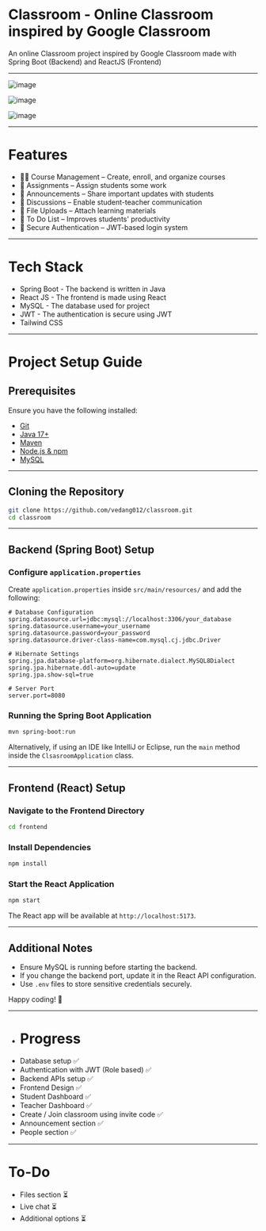 # Classroom - Online Classroom inspired by Google Classroom
An online Classroom project inspired by Google Classroom made with Spring Boot (Backend) and ReactJS (Frontend)

---

![image](https://github.com/user-attachments/assets/d941ef46-ff7e-4595-9ec9-ea0adb6d2d3c)

![image](https://github.com/user-attachments/assets/4b217240-b3de-4e1f-94fb-f80588c2bcfa)

![image](https://github.com/user-attachments/assets/c15db627-3639-4983-b174-24a36d69c874)

---

# Features
* 👨‍🏫 Course Management – Create, enroll, and organize courses
* 📝 Assignments – Assign students some work
* 📢 Announcements – Share important updates with students
* 💬 Discussions – Enable student-teacher communication
* 📂 File Uploads – Attach learning materials
* 💬 To Do List – Improves students' productivity
* 🔐 Secure Authentication – JWT-based login system

---

# Tech Stack
* Spring Boot - The backend is written in Java
* React JS - The frontend is made using React
* MySQL - The database used for project
* JWT - The authentication is secure using JWT
* Tailwind CSS

---

# Project Setup Guide

## Prerequisites

Ensure you have the following installed:
- [Git](https://git-scm.com/downloads)
- [Java 17+](https://adoptopenjdk.net/)
- [Maven](https://maven.apache.org/download.cgi)
- [Node.js & npm](https://nodejs.org/)
- [MySQL](https://www.mysql.com/)

---

## Cloning the Repository

```sh
git clone https://github.com/vedang012/classroom.git
cd classroom
```

---

## Backend (Spring Boot) Setup

### Configure `application.properties`

Create `application.properties` inside `src/main/resources/` and add the following:

```properties
# Database Configuration
spring.datasource.url=jdbc:mysql://localhost:3306/your_database
spring.datasource.username=your_username
spring.datasource.password=your_password
spring.datasource.driver-class-name=com.mysql.cj.jdbc.Driver

# Hibernate Settings
spring.jpa.database-platform=org.hibernate.dialect.MySQL8Dialect
spring.jpa.hibernate.ddl-auto=update
spring.jpa.show-sql=true

# Server Port
server.port=8080
```

### Running the Spring Boot Application

```sh
mvn spring-boot:run
```

Alternatively, if using an IDE like IntelliJ or Eclipse, run the `main` method inside the `ClsasroomApplication` class.

---

## Frontend (React) Setup

### Navigate to the Frontend Directory

```sh
cd frontend
```

### Install Dependencies

```sh
npm install
```

### Start the React Application

```sh
npm start
```

The React app will be available at `http://localhost:5173`.

---

## Additional Notes

- Ensure MySQL is running before starting the backend.
- If you change the backend port, update it in the React API configuration.
- Use `.env` files to store sensitive credentials securely.

Happy coding! 🚀

---


* # Progress
* Database setup ✅
* Authentication with JWT (Role based) ✅
* Backend APIs setup ✅
* Frontend Design ✅
* Student Dashboard ✅
* Teacher Dashboard ✅
* Create / Join classroom using invite code ✅
* Announcement section ✅
* People section ✅


---

# To-Do 
* Files section ⏳
* Live chat ⏳
* Additional options ⏳

  
